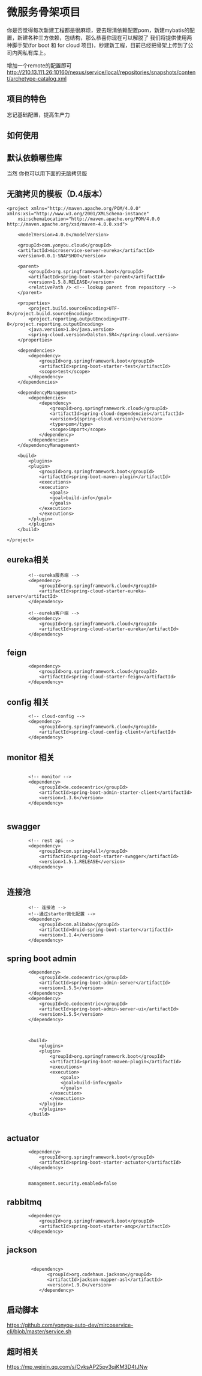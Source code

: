 # 微服务骨架项目
你是否觉得每次新建工程都是很麻烦，要去理清依赖配置pom，新建mybatis的配置，新建各种三方依赖，包结构，那么恭喜你现在可以解脱了
我们将提供使用两种脚手架(for boot 和 for cloud 项目)，秒建新工程，目前已经把骨架上传到了公司内网私有库上。

增加一个remote的配置即可 http://210.13.111.26:10160/nexus/service/local/repositories/snapshots/content/archetype-catalog.xml

## 项目的特色
忘记基础配置，提高生产力

## 如何使用

## 默认依赖哪些库


当然 你也可以用下面的无脑拷贝版
## 无脑拷贝的模板（D.4版本）
```
<project xmlns="http://maven.apache.org/POM/4.0.0" xmlns:xsi="http://www.w3.org/2001/XMLSchema-instance"
	xsi:schemaLocation="http://maven.apache.org/POM/4.0.0 http://maven.apache.org/xsd/maven-4.0.0.xsd">
  
	<modelVersion>4.0.0</modelVersion>
	
	<groupId>com.yonyou.cloud</groupId>
	<artifactId>microservice-server-eureka</artifactId>
	<version>0.0.1-SNAPSHOT</version>

	<parent>
		<groupId>org.springframework.boot</groupId>
		<artifactId>spring-boot-starter-parent</artifactId>
		<version>1.5.8.RELEASE</version>
		<relativePath /> <!-- lookup parent from repository -->
	</parent>

	<properties>
		<project.build.sourceEncoding>UTF-8</project.build.sourceEncoding>
		<project.reporting.outputEncoding>UTF-8</project.reporting.outputEncoding>
		<java.version>1.8</java.version>
		<spring-cloud.version>Dalston.SR4</spring-cloud.version>
	</properties>

	<dependencies>
		<dependency>
			<groupId>org.springframework.boot</groupId>
			<artifactId>spring-boot-starter-test</artifactId>
			<scope>test</scope>
		</dependency>
	</dependencies>
	
	<dependencyManagement>
		<dependencies>
			<dependency>
				<groupId>org.springframework.cloud</groupId>
				<artifactId>spring-cloud-dependencies</artifactId>
				<version>${spring-cloud.version}</version>
				<type>pom</type>
				<scope>import</scope>
			</dependency>
		</dependencies>
	</dependencyManagement>

	<build>
	    <plugins>
		<plugin>
		    <groupId>org.springframework.boot</groupId>
		    <artifactId>spring-boot-maven-plugin</artifactId>
		    <executions>
			<execution>
			    <goals>
				<goal>build-info</goal>
			    </goals>
			</execution>
		    </executions>
		</plugin>
	    </plugins>
	</build>
		
</project>

```

## eureka相关

```
		<!--eureka服务端 -->
		<dependency>
			<groupId>org.springframework.cloud</groupId>
			<artifactId>spring-cloud-starter-eureka-server</artifactId>
		</dependency>
		
		<!--eureka客户端 -->
		<dependency>
			<groupId>org.springframework.cloud</groupId>
			<artifactId>spring-cloud-starter-eureka</artifactId>
		</dependency>
```

## feign

```
		<dependency>
			<groupId>org.springframework.cloud</groupId>
			<artifactId>spring-cloud-starter-feign</artifactId>
		</dependency>

```

## config 相关

```
		<!-- cloud-config -->
		<dependency>
			<groupId>org.springframework.cloud</groupId>
			<artifactId>spring-cloud-config-client</artifactId>
		</dependency>
```

## monitor 相关

```

		<!-- monitor -->
		<dependency>
			<groupId>de.codecentric</groupId>
			<artifactId>spring-boot-admin-starter-client</artifactId>
			<version>1.3.6</version>
		</dependency>
		
```

## swagger 

```
		<!-- rest api -->
		<dependency>
			<groupId>com.spring4all</groupId>
			<artifactId>spring-boot-starter-swagger</artifactId>
			<version>1.5.1.RELEASE</version>
		</dependency>
		
```

## 连接池

```
		<!-- 连接池 -->
		<!--通过starter简化配置 -->
		<dependency>
			<groupId>com.alibaba</groupId>
			<artifactId>druid-spring-boot-starter</artifactId>
			<version>1.1.4</version>
		</dependency>
```

## spring boot admin 

```
		<dependency>
			<groupId>de.codecentric</groupId>
			<artifactId>spring-boot-admin-server</artifactId>
			<version>1.5.5</version>
		</dependency>
		<dependency>
			<groupId>de.codecentric</groupId>
			<artifactId>spring-boot-admin-server-ui</artifactId>
			<version>1.5.5</version>
		</dependency>
		
		
		
		<build>
		    <plugins>
			<plugin>
			    <groupId>org.springframework.boot</groupId>
			    <artifactId>spring-boot-maven-plugin</artifactId>
			    <executions>
				<execution>
				    <goals>
					<goal>build-info</goal>
				    </goals>
				</execution>
			    </executions>
			</plugin>
		    </plugins>
		</build>
		
```

## actuator

```
		<dependency>
			<groupId>org.springframework.boot</groupId>
			<artifactId>spring-boot-starter-actuator</artifactId>
		</dependency>
		
		
		management.security.enabled=false  
```


## rabbitmq
```
		<dependency>
			<groupId>org.springframework.boot</groupId>
			<artifactId>spring-boot-starter-amqp</artifactId>
		</dependency>
```

## jackson

```

		 <dependency>
		       <groupId>org.codehaus.jackson</groupId>
		       <artifactId>jackson-mapper-asl</artifactId>
		       <version>1.9.8</version>
        	</dependency>
```

## 启动脚本

https://github.com/yonyou-auto-dev/mircoservice-cli/blob/master/service.sh


## 超时相关
https://mp.weixin.qq.com/s/CvksAP25pv3qiKM3D4tJNw
